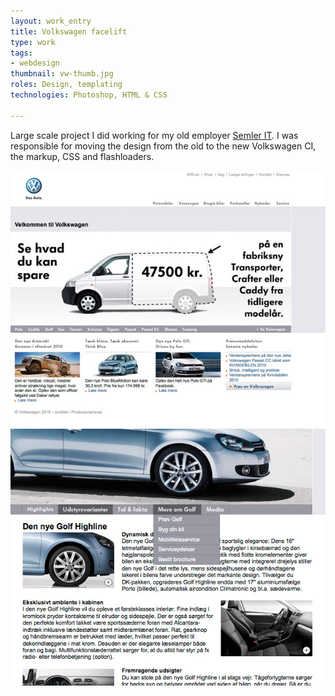 ```yaml
---
layout: work_entry
title: Volkswagen facelift
type: work
tags:
- webdesign
thumbnail: vw-thumb.jpg
roles: Design, templating
technologies: Photoshop, HTML & CSS

---
```


Large scale project I did working for my old employer <a href="http://www.semler-it.dk">Semler IT</a>. I was responsible for moving the design from the old to the new Volkswagen CI, the markup, CSS and flashloaders.

<img src="/images/work/2010-06-23_vw_facelift_1.jpg" class="illustration" title="Screenshot 1" alt="Screenshot 1" />

<img src="/images/work/2010-06-23_vw_facelift_2.jpg" class="illustration" title="Screenshot 2" alt="Screenshot 2" />

